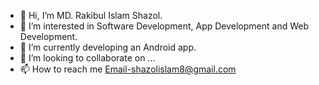 - 👋 Hi, I’m MD. Rakibul Islam Shazol.
- 👀 I’m interested in Software Development, App Development and Web Development.
- 🌱 I’m currently developing an Android app.
- 💞️ I’m looking to collaborate on ...
- 📫 How to reach me Email-shazolislam8@gmail.com

<!---
Rakibul1971/Rakibul1971 is a ✨ special ✨ repository because its `README.md` (this file) appears on your GitHub profile.
You can click the Preview link to take a look at your changes.
--->
